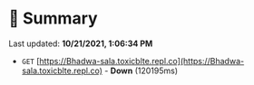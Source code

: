 # 📖 Summary
Last updated: **10/21/2021, 1:06:34 PM**

- `GET` [https://Bhadwa-sala.toxicblte.repl.co](https://Bhadwa-sala.toxicblte.repl.co) - **Down** (120195ms)

